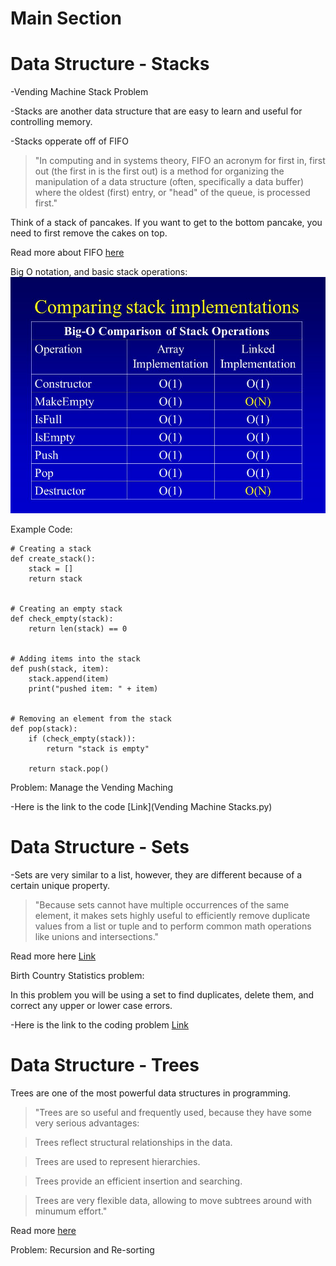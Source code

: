 # Main Section
# Data Structure - Stacks
-Vending Machine Stack Problem

-Stacks are another data structure that are easy to learn and useful for controlling memory.

-Stacks opperate off of FIFO

>"In computing and in systems theory, FIFO an acronym for first in, first out (the first in is the first out) is a method for organizing the manipulation of a data structure (often, specifically a data buffer) where the oldest (first) entry, or "head" of the queue, is processed first."

Think of a stack of pancakes. If you want to get to the bottom pancake, you need to first remove the cakes on top.

Read more about FIFO [here](https://en.wikipedia.org/wiki/FIFO_(computing_and_electronics)#:~:text=In%20computing%20and%20in%20systems,the%20queue%2C%20is%20processed%20first.)

Big O notation, and basic stack operations:
![slide_36.jpg](slide_36.jpg)

Example Code:
```Stack implementation in python
# Creating a stack
def create_stack():
    stack = []
    return stack


# Creating an empty stack
def check_empty(stack):
    return len(stack) == 0


# Adding items into the stack
def push(stack, item):
    stack.append(item)
    print("pushed item: " + item)


# Removing an element from the stack
def pop(stack):
    if (check_empty(stack)):
        return "stack is empty"

    return stack.pop()
```
Problem: Manage the Vending Maching

-Here is the link to the code [Link](Vending Machine Stacks.py)


# Data Structure - Sets
-Sets are very similar to a list, however, they are different because of a certain unique property.
>"Because sets cannot have multiple occurrences of the same element, it makes sets highly useful to efficiently remove duplicate values from a list or tuple and to perform common math operations like unions and intersections."

Read more here [Link](https://www.datacamp.com/community/tutorials/sets-in-python) 

Birth Country Statistics problem:

In this problem you will be using a set to find duplicates, delete them, and correct any upper or lower case errors.

-Here is the link to the coding problem [Link](welcome)


# Data Structure - Trees
Trees are one of the most powerful data structures in programming.

>"Trees are so useful and frequently used, because they have some very serious advantages:

>Trees reflect structural relationships in the data.

>Trees are used to represent hierarchies.

>Trees provide an efficient insertion and searching.

>Trees are very flexible data, allowing to move subtrees around with minumum effort."

Read more [here](https://java-questions.com/binary-tree-in-details.html#:~:text=Trees%20are%20so%20useful%20and,an%20efficient%20insertion%20and%20searching)

Problem: Recursion and Re-sorting